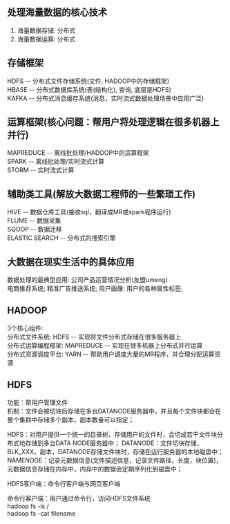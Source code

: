## 处理海量数据的核心技术
1. 海量数据存储: 分布式  
2. 海量数据运算: 分布式  

## 存储框架
  HDFS -- 分布式文件存储系统(文件, HADOOP中的存储框架)      
  HBASE -- 分布式数据库系统(表(结构化), 查询, 底层是HDFS)    
  KAFKA -- 分布式消息缓存系统(消息，实时流式数据处理场景中应用广泛)   
  
## 运算框架(核心问题：帮用户将处理逻辑在很多机器上并行)
  MAPREDUCE -- 离线批处理/HADOOP中的运算框架        
  SPARK -- 离线批处理/实时流式计算       
  STORM -- 实时流式计算  
  
## 辅助类工具(解放大数据工程师的一些繁琐工作)
   HIVE -- 数据仓库工具(接收sql，翻译成MR或spark程序运行)    
   FLUME -- 数据采集   
   SQOOP -- 数据迁移       
   ELASTIC SEARCH -- 分布式的搜索引擎   
   
## 大数据在现实生活中的具体应用
数据处理的最典型应用: 公司产品运营情况分析(友盟umeng)     
电商推荐系统; 精准广告推送系统;
用户画像: 用户的各种属性标签;    

## HADOOP
3个核心组件:  
分布式文件系统: HDFS -- 实现将文件分布式存储在很多服务器上   
分布式运算编程框架: MAPREDUCE -- 实现在很多机器上分布式并行运算  
分布式资源调度平台: YARN -- 帮助用户调度大量的MR程序，并合理分配运算资源  

## HDFS
功能：帮用户管理文件  
机制：文件会被切块后存储在多台DATANODE服务器中，并且每个文件块都会在整个集群中存储多个副本，副本数量可以指定；

HDFS：对用户提供一个统一的目录树，存储用户的文件时，会切成若干文件块分布式地存储到多台DATA NODE服务器中；
DATANODE：文件切块存储，BLK_XXX，副本，DATANODE存储文件块时，存储在运行服务器的本地磁盘中；      
NAMENODE：记录元数据信息(文件描述信息，记录文件路径，长度，块位置)，元数据信息存储在内存中，内存中的数据会定期序列化到磁盘中；

HDFS客户端：命令行客户端与网页客户端      

命令行客户端：用户通过命令行，访问HDFS文件系统  
hadoop fs -ls /   
hadoop fs -cat filename    

       

 
